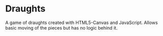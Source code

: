 Draughts
======================

A game of draughts created with HTML5-Canvas and JavaScript. Allows basic moving of the pieces but has no logic behind it.

